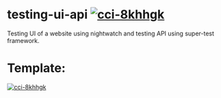 # testing-ui-api  [![cci-8khhgk](https://circleci.com/gh/cci-8khhgk/testing-ui-api-3.svg?style=svg)](https://app.circleci.com/pipelines/circleci/9ZhHaXBjJJR2TqyHhqsq5n)

Testing UI of a website using nightwatch and testing API using super-test framework.

# Template:
[![cci-8khhgk](https://circleci.com/gh/cci-8khhgk/testing-ui-api-3.svg?style=svg)](https://app.circleci.com/pipelines/circleci/9ZhHaXBjJJR2TqyHhqsq5n)
